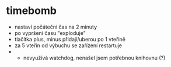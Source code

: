 # timebomb
* nastaví počáteční čas na 2 minuty
* po vypršení času "exploduje"
* tlačítka plus, minus přidají/uberou po 1 vteřině
* za 5 vteřin od výbuchu se zařízení restartuje
* * nevyužívá watchdog, nenašel jsem potřebnou knihovnu (?)
